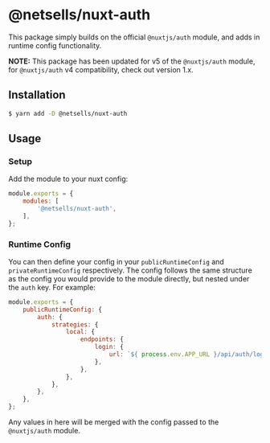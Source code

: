 # @netsells/nuxt-auth

This package simply builds on the official `@nuxtjs/auth` module, and adds in runtime config functionality. 

**NOTE:** This package has been updated for v5 of the `@nuxtjs/auth` module, for `@nuxtjs/auth` v4 compatibility, check out version 1.x.

## Installation

```sh
$ yarn add -D @netsells/nuxt-auth
```

## Usage

### Setup

Add the module to your nuxt config:

```js
module.exports = {
    modules: [
        '@netsells/nuxt-auth',
    ],
};
```

### Runtime Config

You can then define your config in your `publicRuntimeConfig` and `privateRuntimeConfig` respectively. The config follows the same structure as the config you would provide to the module directly, but nested under the `auth` key. For example:

```js
module.exports = {
    publicRuntimeConfig: {
        auth: {
            strategies: {
                local: {
                    endpoints: {
                        login: {
                            url: `${ process.env.APP_URL }/api/auth/login`,
                        },
                    },
                },
            },
        },
    },
};
```

Any values in here will be merged with the config passed to the `@nuxtjs/auth` module.
